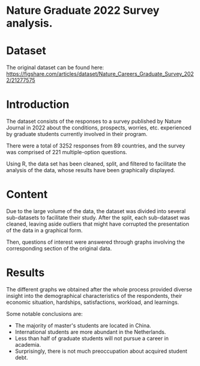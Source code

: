 # Nature Graduate 2022 Survey analysis.

# Dataset
The original dataset can be found here: https://figshare.com/articles/dataset/Nature_Careers_Graduate_Survey_2022/21277575

# Introduction
The dataset consists of the responses to a survey published by Nature Journal in 2022 about the conditions, prospects, worries, etc. experienced by graduate students currently involved in their program.

There were a total of 3252 responses from 89 countries, and the survey was comprised of 221 multiple-option questions.

Using R, the data set has been cleaned, split, and filtered to facilitate the analysis of the data, whose results have been graphically displayed.

# Content
Due to the large volume of the data, the dataset was divided into several sub-datasets to facilitate their study. After the split, each sub-dataset was cleaned, leaving aside outliers that might have corrupted the presentation of the data in a graphical form.

Then, questions of interest were answered through graphs involving the corresponding section of the original data.

# Results
The different graphs we obtained after the whole process provided diverse insight into the demographical characteristics of the respondents, their economic situation, hardships, satisfactions, workload, and learnings.

Some notable conclusions are:
- The majority of master's students are located in China.
- International students are more abundant in the Netherlands.
- Less than half of graduate students will not pursue a career in academia.
- Surprisingly, there is not much preoccupation about acquired student debt.

